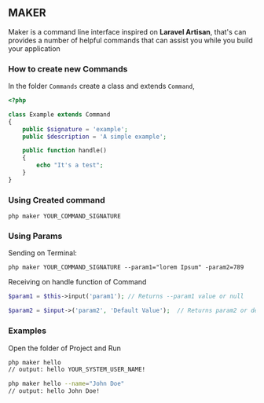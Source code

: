 ## MAKER
Maker is a command line interface inspired on **Laravel Artisan**, that's can provides a number of helpful commands that can assist you while you build your application

### How to create new Commands
In the folder `Commands` create a class and extends `Command`,

```php
<?php

class Example extends Command
{
    public $signature = 'example';
    public $description = 'A simple example';

    public function handle()
    {
        echo "It's a test";
    }
}
```
### Using Created command
```
php maker YOUR_COMMAND_SIGNATURE
```

### Using Params
Sending on Terminal:
```
php maker YOUR_COMMAND_SIGNATURE --param1="lorem Ipsum" -param2=789
```

Receiving on handle function of Command
```php
$param1 = $this->input('param1'); // Returns --param1 value or null

$param2 = $input->('param2', 'Default Value');  // Returns param2 or default value specified
```

### Examples
Open the folder of Project and Run
```bash
php maker hello
// output: hello YOUR_SYSTEM_USER_NAME!

php maker hello --name="John Doe"
// output: hello John Doe!
```